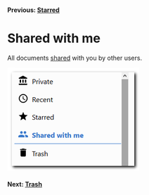 #### Previous: [Starred](./starred.md)

# Shared with me

All documents [shared](../documents/share.md) with you by other users.

![Shared with me](./img/shared-with-me.png)

#### Next: [Trash](./trash.md)